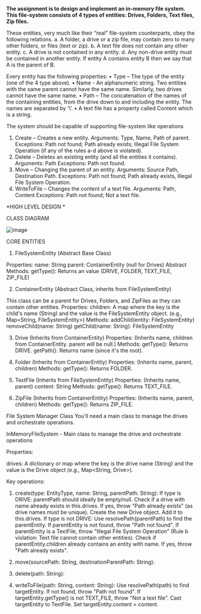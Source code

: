 **The assignment is to design and implement an in-memory file system. This file-system consists of 4 types of entities: Drives, Folders, Text files, Zip files.**

These entities, very much like their “real” file-system counterparts, obey the following relations.
a.	A folder, a drive or a zip file, may contain zero to many other folders, or files (text or zip).
b.	A text file does not contain any other entity.
c.	A drive is not contained in any entity.
d.	Any non-drive entity must be contained in another entity.
If entity A contains entity B then we say that A is the parent of B.

Every entity has the following properties:
•	Type – The type of the entity (one of the 4 type above).
•	Name - An alphanumeric string. Two entities with the same parent cannot have the same name. Similarly, two drives cannot have the same name.
•	Path – The concatenation of the names of the containing entities, from the drive down to and including the entity. The names are separated by ‘\’.
•	A text file has a property called Content which is a string. 

The system should be capable of supporting file-system like operations

1)	Create – Creates a new entity.
Arguments: Type, Name, Path of parent.
Exceptions: Path not found; Path already exists; Illegal File System Operation (if any of the rules a-d above is violated).
2)	Delete – Deletes an existing entity (and all the entities it contains).
Arguments: Path
Exceptions: Path not found.
3)	Move – Changing the parent of an entity.
Arguments: Source Path, Destination Path. 
Exceptions: Path not found; Path already exists, Illegal File System Operation.
4)	WriteToFile – Changes the content of a text file.
Arguments: Path, Content
Exceptions: Path not found; Not a text file.

*HIGH LEVEL DESIGN *

CLASS DIAGRAM

![image](https://github.com/user-attachments/assets/89021f97-fb12-492a-89a8-d3a716abfff9)


CORE ENTITIES
1. FileSystemEntity (Abstract Base Class)

Properties:
  name: String
  parent: ContainerEntity (null for Drives)
Abstract Methods:
getType(): Returns an  value (DRIVE, FOLDER, TEXT_FILE, ZIP_FILE)

2. ContainerEntity (Abstract Class, inherits from FileSystemEntity)

This class can be a parent for Drives, Folders, and ZipFiles as they can contain other entities.
Properties:
  children: A  map where the key is the child's name (String) and the value is the FileSystemEntity object. (e.g., Map<String, FileSystemEntity>)
Methods:
 addChild(entity: FileSystemEntity)
 removeChild(name: String)
 getChild(name: String): FileSystemEntity

3. Drive (Inherits from ContainerEntity)
Properties:
(Inherits name, children from ContainerEntity. parent will be null.)
Methods:
 getType(): Returns DRIVE.
 getPath(): Returns name (since it's the root).
 
4. Folder (Inherits from ContainerEntity)
Properties:
  (Inherits name, parent, children)
Methods:
  getType(): Returns FOLDER.

5. TextFile (Inherits from FileSystemEntity)
Properties:
  (Inherits name, parent)
  content: String
Methods:
  getType(): Returns TEXT_FILE.

6. ZipFile (Inherits from ContainerEntity)
Properties:
  (Inherits name, parent, children)
Methods:
  getType(): Returns ZIP_FILE.

File System Manager Class
You'll need a main class to manage the drives and orchestrate operations.

InMemoryFileSystem - Main class to manage the drive and orchestrate operations
  
Properties:

drives: A dictionary or map where the key is the drive name (String) and the value is the Drive object (e.g., Map<String, Drive>).

Key operations:
1. create(type: EntityType, name: String, parentPath: String):
   If type is DRIVE:
  parentPath should ideally be empty/null.
  Check if a drive with name already exists in this.drives. If yes, throw "Path already exists" (as drive names must be unique).
  Create the new Drive object.
  Add it to this.drives.
  If type is not DRIVE:
  Use resolvePath(parentPath) to find the parentEntity.
  If parentEntity is not found, throw "Path not found".
  If parentEntity is a TextFile, throw "Illegal File System Operation" (Rule b violation: Text file cannot contain other entities).
  Check if parentEntity.children already contains an entity with name. If yes, throw "Path already exists".
2. move(sourcePath: String, destinationParentPath: String):
3. delete(path: String):
   
4. writeToFile(path: String, content: String):
   Use resolvePath(path) to find targetEntity.
  If not found, throw "Path not found".
  If targetEntity.getType() is not TEXT_FILE, throw "Not a text file".
  Cast targetEntity to TextFile.
  Set targetEntity.content = content.
